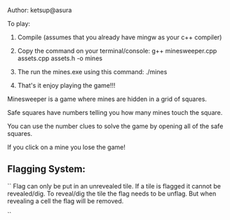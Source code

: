 Author: ketsup@asura


To play:
1. Compile (assumes that you already have mingw as your c++ compiler)

2. Copy the command on your terminal/console:  g++ minesweeper.cpp assets.cpp assets.h -o mines

3. The run the mines.exe using this command: ./mines

4. That's it enjoy playing the game!!!

Minesweeper is a game where mines are hidden in a grid of squares. 

Safe squares have numbers telling you how many mines touch the square.

You can use the number clues to solve the game by opening all of the safe squares. 

If you click on a mine you lose the game!

## Flagging System:
``
Flag can only be put in an unrevealed tile.
If a tile is flagged it cannot be revealed/dig.
To reveal/dig the tile the flag needs to be unflag.
But when revealing a cell the flag will be removed.

``


